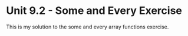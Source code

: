 # Unit 9.2 - Some and Every Exercise

This is my solution to the some and every array functions exercise.
